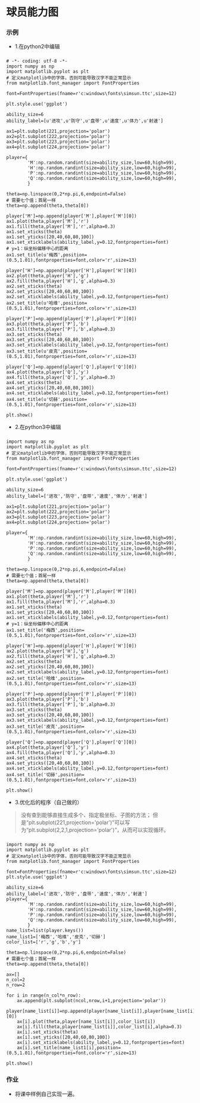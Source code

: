 # 球员能力图

### 示例
- 1.在python2中编辑  
###
	# -*- coding: utf-8 -*-
	import numpy as np
	import matplotlib.pyplot as plt
	# 定义matplotlib中的字体，否则可能导致汉字不能正常显示
	from matplotlib.font_manager import FontProperties
	
	font=FontProperties(fname=r'c:windows\fonts\simsun.ttc',size=12)
	
	plt.style.use('ggplot')
	
	ability_size=6
	ability_label=[u'进攻',u'防守',u'盘带',u'速度',u'体力',u'射速']
	
	ax1=plt.subplot(221,projection='polar')
	ax2=plt.subplot(222,projection='polar')
	ax3=plt.subplot(223,projection='polar')
	ax4=plt.subplot(224,projection='polar')
	
	player={
	        'M':np.random.randint(size=ability_size,low=60,high=99),
	        'H':np.random.randint(size=ability_size,low=60,high=99),
	        'P':np.random.randint(size=ability_size,low=60,high=99),
	        'Q':np.random.randint(size=ability_size,low=60,high=99),
	        }
	
	theta=np.linspace(0,2*np.pi,6,endpoint=False)
	# 需要七个值；首尾一样
	theta=np.append(theta,theta[0])
	
	player['M']=np.append(player['M'],player['M'][0])
	ax1.plot(theta,player['M'],'r')
	ax1.fill(theta,player['M'],'r',alpha=0.3)
	ax1.set_xticks(theta)
	ax1.set_yticks([20,40,60,80,100])
	ax1.set_xticklabels(ability_label,y=0.12,fontproperties=font)
	# y=1：纵坐标偏移中心的距离
	ax1.set_title(u'梅西',position=(0.5,1.01),fontproperties=font,color='r',size=13)
	
	player['H']=np.append(player['H'],player['H'][0])
	ax2.plot(theta,player['H'],'g')
	ax2.fill(theta,player['H'],'g',alpha=0.3)
	ax2.set_xticks(theta)
	ax2.set_yticks([20,40,60,80,100])
	ax2.set_xticklabels(ability_label,y=0.12,fontproperties=font)
	ax2.set_title(u'哈维',position=(0.5,1.01),fontproperties=font,color='r',size=13)
	
	player['P']=np.append(player['P'],player['P'][0])
	ax3.plot(theta,player['P'],'b')
	ax3.fill(theta,player['P'],'b',alpha=0.3)
	ax3.set_xticks(theta)
	ax3.set_yticks([20,40,60,80,100])
	ax3.set_xticklabels(ability_label,y=0.12,fontproperties=font)
	ax3.set_title(u'皮克',position=(0.5,1.01),fontproperties=font,color='r',size=13)
	
	player['Q']=np.append(player['Q'],player['Q'][0])
	ax4.plot(theta,player['Q'],'y')
	ax4.fill(theta,player['Q'],'y',alpha=0.3)
	ax4.set_xticks(theta)
	ax4.set_yticks([20,40,60,80,100])
	ax4.set_xticklabels(ability_label,y=0.12,fontproperties=font)
	ax4.set_title(u'切赫',position=(0.5,1.01),fontproperties=font,color='r',size=13)
	
	plt.show()
  
- 2.在python3中编辑
###
	import numpy as np
	import matplotlib.pyplot as plt
	# 定义matplotlib中的字体，否则可能导致汉字不能正常显示
	from matplotlib.font_manager import FontProperties
	
	font=FontProperties(fname=r'c:windows\fonts\simsun.ttc',size=12)
	
	plt.style.use('ggplot')
	
	ability_size=6
	ability_label=['进攻','防守','盘带','速度','体力','射速']
	
	ax1=plt.subplot(221,projection='polar')
	ax2=plt.subplot(222,projection='polar')
	ax3=plt.subplot(223,projection='polar')
	ax4=plt.subplot(224,projection='polar')
	
	player={
	        'M':np.random.randint(size=ability_size,low=60,high=99),
	        'H':np.random.randint(size=ability_size,low=60,high=99),
	        'P':np.random.randint(size=ability_size,low=60,high=99),
	        'Q':np.random.randint(size=ability_size,low=60,high=99),
	        }
	
	theta=np.linspace(0,2*np.pi,6,endpoint=False)
	# 需要七个值；首尾一样
	theta=np.append(theta,theta[0])
	
	player['M']=np.append(player['M'],player['M'][0])
	ax1.plot(theta,player['M'],'r')
	ax1.fill(theta,player['M'],'r',alpha=0.3)
	ax1.set_xticks(theta)
	ax1.set_yticks([20,40,60,80,100])
	ax1.set_xticklabels(ability_label,y=0.12,fontproperties=font)
	# y=1：纵坐标偏移中心的距离
	ax1.set_title('梅西',position=(0.5,1.01),fontproperties=font,color='r',size=13)
	
	player['H']=np.append(player['H'],player['H'][0])
	ax2.plot(theta,player['H'],'g')
	ax2.fill(theta,player['H'],'g',alpha=0.3)
	ax2.set_xticks(theta)
	ax2.set_yticks([20,40,60,80,100])
	ax2.set_xticklabels(ability_label,y=0.12,fontproperties=font)
	ax2.set_title('哈维',position=(0.5,1.01),fontproperties=font,color='r',size=13)
	
	player['P']=np.append(player['P'],player['P'][0])
	ax3.plot(theta,player['P'],'b')
	ax3.fill(theta,player['P'],'b',alpha=0.3)
	ax3.set_xticks(theta)
	ax3.set_yticks([20,40,60,80,100])
	ax3.set_xticklabels(ability_label,y=0.12,fontproperties=font)
	ax3.set_title('皮克',position=(0.5,1.01),fontproperties=font,color='r',size=13)
	
	player['Q']=np.append(player['Q'],player['Q'][0])
	ax4.plot(theta,player['Q'],'y')
	ax4.fill(theta,player['Q'],'y',alpha=0.3)
	ax4.set_xticks(theta)
	ax4.set_yticks([20,40,60,80,100])
	ax4.set_xticklabels(ability_label,y=0.12,fontproperties=font)
	ax4.set_title('切赫',position=(0.5,1.01),fontproperties=font,color='r',size=13)
	
	plt.show()

- 3.优化后的程序（自己做的）
> 没有查到能够直接生成多个、指定极坐标、子图的方法；
> 但是“plt.subplot(221,projection='polar')”可以写为“plt.subplot(2,2,1,projection='polar')”，从而可以实现循环。
###
	import numpy as np
	import matplotlib.pyplot as plt
	# 定义matplotlib中的字体，否则可能导致汉字不能正常显示
	from matplotlib.font_manager import FontProperties
	
	font=FontProperties(fname=r'c:windows\fonts\simsun.ttc',size=12)
	plt.style.use('ggplot')
	
	ability_size=6
	ability_label=['进攻','防守','盘带','速度','体力','射速']
	player={
	        'M':np.random.randint(size=ability_size,low=60,high=99),
	        'H':np.random.randint(size=ability_size,low=60,high=99),
	        'P':np.random.randint(size=ability_size,low=60,high=99),
	        'Q':np.random.randint(size=ability_size,low=60,high=99),
	        }
	name_list=list(player.keys())
	name_list1=['梅西','哈维','皮克','切赫']
	color_list=['r','g','b','y']
	
	theta=np.linspace(0,2*np.pi,6,endpoint=False)
	# 需要七个值；首尾一样
	theta=np.append(theta,theta[0])
	
	ax=[]
	n_col=2
	n_row=2
	
	for i in range(n_col*n_row):
	    ax.append(plt.subplot(ncol,nrow,i+1,projection='polar'))
	    player[name_list[i]]=np.append(player[name_list[i]],player[name_list[i]][0])
	    ax[i].plot(theta,player[name_list[i]],color_list[i])
	    ax[i].fill(theta,player[name_list[i]],color_list[i],alpha=0.3)
	    ax[i].set_xticks(theta)
	    ax[i].set_yticks([20,40,60,80,100])
	    ax[i].set_xticklabels(ability_label,y=0.12,fontproperties=font)
	    ax[i].set_title(name_list1[i],position=(0.5,1.01),fontproperties=font,color='r',size=13)
	
	plt.show()



### 作业
- 将课中样例自己实现一遍。